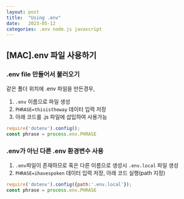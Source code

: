 ```yaml
---
layout: post
title:  "Using .env"
date:   2023-05-12
categories: .env node.js javascript
---
```


## [MAC].env 파일 사용하기

### .env file 만들어서 불러오기
같은 폴더 위치에 .env 파일을 만든경우,
1. `.env` 이름으로 파일 생성
2. `PHRASE=thisistheway` 데이터 입력 저장
3. 아래 코드를 .js 파일에 삽입하여 사용가능
```javascript
require('dotenv').config();
const phrase = process.env.PHRASE
```

### .env가 아닌 다른 .env 환경변수 사용
1. `.env`파일이 존재하므로 혹은 다른 이름으로 생성시 `.env.local` 파일 생성
2. `PHRASE=ihavespoken` 데이터 입력 저장, 아래 코드 실행(path 지정)
```javascript
require('dotenv').config({path:'.env.local'});
const phrase = process.env.PHRASE
```
